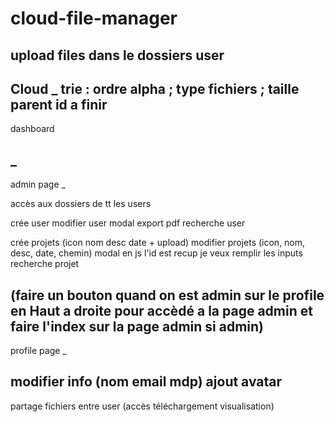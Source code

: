 ﻿# cloud-file-manager
upload files dans le dossiers user
------------------
Cloud
_
trie :
ordre alpha ; type fichiers ; taille
parent id a finir
------------------
dashboard

_
------------------
admin page
_
<Erreur parentid a faire> 

accès aux dossiers de tt les users

crée user
modifier user modal
export pdf
recherche user


crée projets (icon nom desc date + upload) 
modifier projets (icon, nom, desc, date, chemin) modal
en js l'id est recup je veux remplir les inputs
recherche projet

(faire un bouton quand on est admin sur le profile en Haut a droite
pour accèdé a la page admin et faire l'index sur la page admin si admin)
------------------
profile page
_

modifier info (nom email mdp)
ajout avatar
------------------
partage fichiers entre user (accès téléchargement visualisation)
